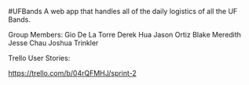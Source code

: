 #UFBands 
A web app that handles all of the daily logistics of all the UF Bands. 

Group Members:
Gio De La Torre
Derek Hua
Jason Ortiz
Blake Meredith
Jesse Chau
Joshua Trinkler

Trello User Stories: 

https://trello.com/b/04rQFMHJ/sprint-2
